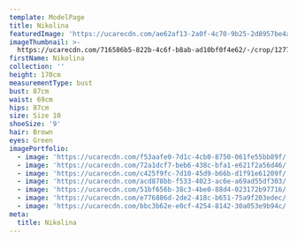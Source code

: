 ```yaml
---
template: ModelPage
title: Nikolina
featuredImage: 'https://ucarecdn.com/ae62af13-2a0f-4c70-9b25-2d8957be4a4d/'
imageThumbnail: >-
  https://ucarecdn.com/716586b5-822b-4c6f-b8ab-ad10bf0f4e62/-/crop/1277x1633/790,0/-/preview/
firstName: Nikolina
collection: ''
height: 170cm
measurementType: bust
bust: 87cm
waist: 69cm
hips: 87cm
size: Size 10
shoeSize: '9'
hair: Brown
eyes: Green
imagePortfolio:
  - image: 'https://ucarecdn.com/f53aafe0-7d1c-4cb0-8750-061fe55bb89f/'
  - image: 'https://ucarecdn.com/72a1dcf7-beb6-438c-bfa1-e621f2a56d46/'
  - image: 'https://ucarecdn.com/c425f9fc-7d10-45d9-b66b-d1f91e61209f/'
  - image: 'https://ucarecdn.com/acd878bb-f533-4023-ac6e-a69ad55df303/'
  - image: 'https://ucarecdn.com/51bf656b-38c3-4be0-88d4-023172b97716/'
  - image: 'https://ucarecdn.com/e776886d-2de2-418c-b651-75a9f203edec/'
  - image: 'https://ucarecdn.com/bbc3b62e-e0cf-4254-8142-30a053e9b94c/'
meta:
  title: Nikolina
---
```


